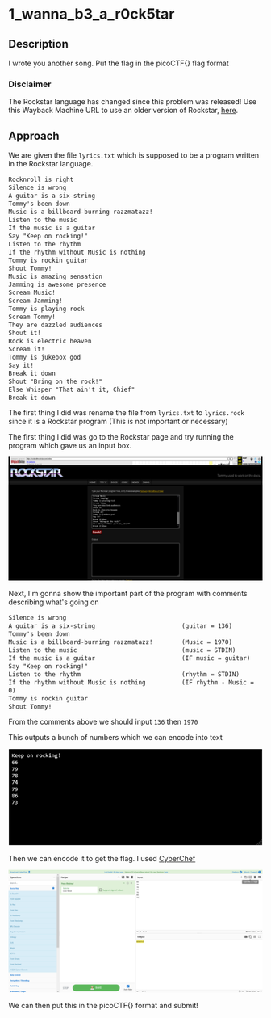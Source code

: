 # 1_wanna_b3_a_r0ck5tar

## Description

I wrote you another song. Put the flag in the picoCTF{} flag format

### Disclaimer

The Rockstar language has changed since this problem was released! Use this Wayback Machine URL to use an older version of Rockstar, [here](https://web.archive.org/web/20190522020843/https://codewithrockstar.com/online).

## Approach

We are given the file `lyrics.txt` which is supposed to be a program written in the Rockstar language.

``` Rockstar
Rocknroll is right
Silence is wrong
A guitar is a six-string
Tommy's been down
Music is a billboard-burning razzmatazz!
Listen to the music
If the music is a guitar
Say "Keep on rocking!"
Listen to the rhythm
If the rhythm without Music is nothing
Tommy is rockin guitar
Shout Tommy!
Music is amazing sensation
Jamming is awesome presence
Scream Music!
Scream Jamming!
Tommy is playing rock
Scream Tommy!
They are dazzled audiences
Shout it!
Rock is electric heaven
Scream it!
Tommy is jukebox god
Say it!
Break it down
Shout "Bring on the rock!"
Else Whisper "That ain't it, Chief"
Break it down
```

The first thing I did was rename the file from `lyrics.txt` to `lyrics.rock` since it is a Rockstar program (This is not important or necessary)

The first thing I did was go to the Rockstar page and try running the program which gave us an input box.

![First Try](images/rockstar.png)

Next, I'm gonna show the important part of the program with comments describing what's going on

``` Rockstar
Silence is wrong
A guitar is a six-string                        (guitar = 136)
Tommy's been down
Music is a billboard-burning razzmatazz!        (Music = 1970)
Listen to the music                             (music = STDIN)
If the music is a guitar                        (IF music = guitar)
Say "Keep on rocking!"
Listen to the rhythm                            (rhythm = STDIN)
If the rhythm without Music is nothing          (IF rhythm - Music = 0)
Tommy is rockin guitar
Shout Tommy!
```

From the comments above we should input `136` then `1970`

This outputs a bunch of numbers which we can encode into text

![Output](images/output.png)

Then we can encode it to get the flag. I used [CyberChef](https://gchq.github.io/CyberChef/)

![Flag](images/flag.png)

We can then put this in the picoCTF{} format and submit!
